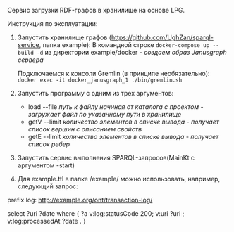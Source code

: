 Сервис загрузки RDF-графов в хранилище на основе LPG.

Инструкция по эксплуатации:
1. Запустить хранилище графов (https://github.com/UghZan/sparql-service, папка example):
	В командной строке `docker-compose up --build -d` из директории example/docker - *создаем образ Janusgraph сервера*

	Подключаемся к консоли Gremlin (в принципе необязательно): `docker exec -it docker_janusgraph_1 ./bin/gremlin.sh`
2. Запустить программу с одним из трех аргументов:
	- load --file *путь к файлу начиная от каталога с проектом* - *загружает файл по указанному пути в хранилище*
	- getV --limit *количество элементов в списке вывода* - *получает список вершин с описанием свойств*
	- getE --limit *количество элементов в списке вывода* - *получает список ребер*
3. Запустить сервис выполнения SPARQL-запросов(MainKt с аргументом -start)
4. Для example.ttl в папке /example/ можно использовать, например, следующий запрос:

prefix log: <http://example.org/ont/transaction-log/>

select ?uri ?date
where {
  ?a v:log:statusCode 200;
     v:uri ?uri ;
	 v:log:processedAt ?date .
}